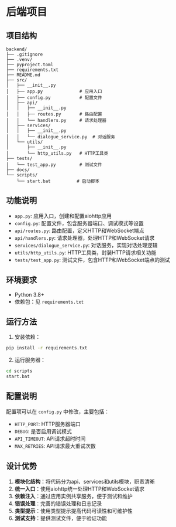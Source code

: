# 后端项目

## 项目结构

```
backend/
├── .gitignore
├── .venv/
├── pyproject.toml
├── requirements.txt
├── README.md
├── src/
│   ├── __init__.py
│   ├── app.py              # 应用入口
│   ├── config.py           # 配置文件
│   ├── api/
│   │   ├── __init__.py
│   │   ├── routes.py       # 路由配置
│   │   └── handlers.py     # 请求处理器
│   ├── services/
│   │   ├── __init__.py
│   │   └── dialogue_service.py  # 对话服务
│   └── utils/
│       ├── __init__.py
│       └── http_utils.py   # HTTP工具类
├── tests/
│   └── test_app.py         # 测试文件
├── docs/
└── scripts/
    └── start.bat          # 启动脚本
```

## 功能说明

- `app.py`: 应用入口，创建和配置aiohttp应用
- `config.py`: 配置文件，包含服务器端口、调试模式等设置
- `api/routes.py`: 路由配置，定义HTTP和WebSocket端点
- `api/handlers.py`: 请求处理器，处理HTTP和WebSocket请求
- `services/dialogue_service.py`: 对话服务，实现对话处理逻辑
- `utils/http_utils.py`: HTTP工具类，封装HTTP请求相关功能
- `tests/test_app.py`: 测试文件，包含HTTP和WebSocket端点的测试

## 环境要求

- Python 3.8+
- 依赖包：见 `requirements.txt`

## 运行方法

1. 安装依赖：
```bash
pip install -r requirements.txt
```

2. 运行服务器：
```bash
cd scripts
start.bat
```

## 配置说明

配置项可以在 `config.py` 中修改，主要包括：
- `HTTP_PORT`: HTTP服务器端口
- `DEBUG`: 是否启用调试模式
- `API_TIMEOUT`: API请求超时时间
- `MAX_RETRIES`: API请求最大重试次数

## 设计优势

1. **模块化结构**：将代码分为api、services和utils模块，职责清晰
2. **统一入口**：使用aiohttp统一处理HTTP和WebSocket请求
3. **依赖注入**：通过应用实例共享服务，便于测试和维护
4. **错误处理**：完善的错误处理和日志记录
5. **类型提示**：使用类型提示提高代码可读性和可维护性
6. **测试支持**：提供测试文件，便于验证功能